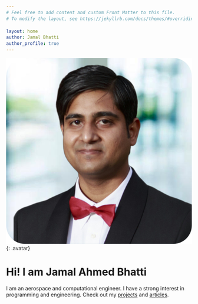 ```yaml
---
# Feel free to add content and custom Front Matter to this file.
# To modify the layout, see https://jekyllrb.com/docs/themes/#overriding-theme-defaults

layout: home
author: Jamal Bhatti
author_profile: true
---
```

![Jamal Bhatti](/assets/images/profile/profile-pic(1).png){: .avatar}
# Hi! I am Jamal Ahmed Bhatti
I am an aerospace and computational engineer. I have a strong interest in programming and engineering. Check out my [projects](/mywork) and [articles](/mywriting).